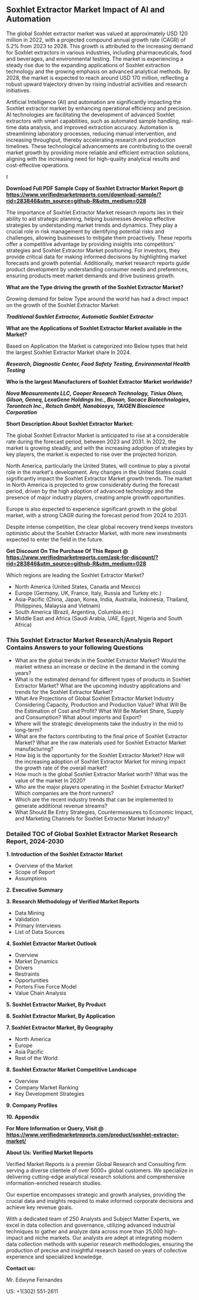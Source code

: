 <h2>Soxhlet Extractor Market Impact of AI and Automation</h2><p>The global Soxhlet extractor market was valued at approximately USD 120 million in 2022, with a projected compound annual growth rate (CAGR) of 5.2% from 2023 to 2028. This growth is attributed to the increasing demand for Soxhlet extractors in various industries, including pharmaceuticals, food and beverages, and environmental testing. The market is experiencing a steady rise due to the expanding applications of Soxhlet extraction technology and the growing emphasis on advanced analytical methods. By 2028, the market is expected to reach around USD 170 million, reflecting a robust upward trajectory driven by rising industrial activities and research initiatives.</p><p>Artificial Intelligence (AI) and automation are significantly impacting the Soxhlet extractor market by enhancing operational efficiency and precision. AI technologies are facilitating the development of advanced Soxhlet extractors with smart capabilities, such as automated sample handling, real-time data analysis, and improved extraction accuracy. Automation is streamlining laboratory processes, reducing manual intervention, and increasing throughput, thereby accelerating research and production timelines. These technological advancements are contributing to the overall market growth by providing more reliable and efficient extraction solutions, aligning with the increasing need for high-quality analytical results and cost-effective operations.</p>t</p><p id="" class=""><strong>Download Full PDF Sample Copy of Soxhlet Extractor Market Report @ <a href="https://www.verifiedmarketreports.com/download-sample/?rid=283846&utm_source=github-R&utm_medium=028" target="_blank">https://www.verifiedmarketreports.com/download-sample/?rid=283846&utm_source=github-R&utm_medium=028</a></strong></p><p>The importance of&nbsp;Soxhlet Extractor Market research reports lies in their ability to aid strategic planning, helping businesses develop effective strategies by understanding market trends and dynamics. They play a crucial role in risk management by identifying potential risks and challenges, allowing businesses to mitigate them proactively. These reports offer a competitive advantage by providing insights into competitors' strategies and Soxhlet Extractor Market positioning. For investors, they provide critical data for making informed decisions by highlighting market forecasts and growth potential. Additionally, market research reports guide product development by understanding consumer needs and preferences, ensuring products meet market demands and drive business growth.</p><p><strong>What are the&nbsp;Type driving the growth of the Soxhlet Extractor Market?</strong></p><p id="" class="">Growing demand for below Type around the world has had a direct impact on the growth of the Soxhlet Extractor Market:</p><em><strong>Traditional Soxhlet Extractor, Automatic Soxhlet Extractor</strong></em></p><strong>What are the&nbsp;Applications&nbsp;of Soxhlet Extractor Market available in the Market?</strong></p><p id="" class="">Based on Application the Market is categorized into Below types that held the largest Soxhlet Extractor Market share In 2024.</p><em><strong>Research, Diagnostic Center, Food Safety Testing, Environmental Health Testing</strong></em></p><strong>Who is the largest Manufacturers of Soxhlet Extractor Market worldwide?</strong></p><p><em><strong>Nova Measurements LLC, Cooper Research Technology, Tinius Olsen, Gilson, Geneq, LexaGene Holdings Inc., Biosan, Sacace Biotechnologies, Torontech Inc., Retsch GmbH, Nanobiosys, TAIGEN Bioscience Corporation</strong></em></p><p id="" class=""><strong>Short Description About Soxhlet Extractor Market:</strong></p><p>The global Soxhlet Extractor Market is anticipated to rise at a considerable rate during the forecast period, between 2023 and 2031. In 2022, the market is growing steadily, and with the increasing adoption of strategies by key players, the market is expected to rise over the projected horizon.</p><p>North America, particularly the United States, will continue to play a pivotal role in the market's development. Any changes in the United States could significantly impact the Soxhlet Extractor Market growth trends. The market in North America is projected to grow considerably during the forecast period, driven by the high adoption of advanced technology and the presence of major industry players, creating ample growth opportunities.</p><p>Europe is also expected to experience significant growth in the global market, with a strong CAGR during the forecast period from 2024 to 2031.</p><p>Despite intense competition, the clear global recovery trend keeps investors optimistic about the Soxhlet Extractor Market, with more new investments expected to enter the field in the future.</p><p id="" class=""><strong>Get Discount On The Purchase Of This Report @ <a href="https://www.verifiedmarketreports.com/ask-for-discount/?rid=283846&utm_source=github-R&utm_medium=028" target="_blank">https://www.verifiedmarketreports.com/ask-for-discount/?rid=283846&utm_source=github-R&utm_medium=028</a></strong></p>Which regions are leading the Soxhlet Extractor Market?</p><ul><li>North America (United States, Canada and Mexico)</li><li>Europe (Germany, UK, France, Italy, Russia and Turkey etc.)</li><li>Asia-Pacific (China, Japan, Korea, India, Australia, Indonesia, Thailand, Philippines, Malaysia and Vietnam)</li><li>South America (Brazil, Argentina, Columbia etc.)</li><li>Middle East and Africa (Saudi Arabia, UAE, Egypt, Nigeria and South Africa)</li></ul><h3 id="" class="">This Soxhlet Extractor Market Research/Analysis Report Contains Answers to your following Questions</h3><ul><li>What are the global trends in the Soxhlet Extractor Market? Would the market witness an increase or decline in the demand in the coming years?</li><li>What is the estimated demand for different types of products in Soxhlet Extractor Market? What are the upcoming industry applications and trends for the Soxhlet Extractor Market?</li><li>What Are Projections of Global Soxhlet Extractor Market Industry Considering Capacity, Production and Production Value? What Will Be the Estimation of Cost and Profit? What Will Be Market Share, Supply and Consumption? What about imports and Export?</li><li>Where will the strategic developments take the industry in the mid to long-term?</li><li>What are the factors contributing to the final price of Soxhlet Extractor Market? What are the raw materials used for Soxhlet Extractor Market manufacturing?</li><li>How big is the opportunity for the Soxhlet Extractor Market? How will the increasing adoption of Soxhlet Extractor Market for mining impact the growth rate of the overall market?</li><li>How much is the global Soxhlet Extractor Market worth? What was the value of the market In 2020?</li><li>Who are the major players operating in the Soxhlet Extractor Market? Which companies are the front runners?</li><li>Which are the recent industry trends that can be implemented to generate additional revenue streams?</li><li>What Should Be Entry Strategies, Countermeasures to Economic Impact, and Marketing Channels for Soxhlet Extractor Market Industry?</li></ul><h3 id="" class="">Detailed TOC of Global Soxhlet Extractor Market Research Report, 2024-2030</h3><p id="" class=""><strong>1. Introduction of the Soxhlet Extractor Market</strong></p><ul><li>Overview of the Market</li><li>Scope of Report</li><li>Assumptions</li></ul><p id="" class=""><strong>2. Executive Summary</strong></p><p id="" class=""><strong>3. Research Methodology of Verified Market Reports</strong></p><ul><li>Data Mining</li><li>Validation</li><li>Primary Interviews</li><li>List of Data Sources</li></ul><p id="" class=""><strong>4. Soxhlet Extractor Market Outlook</strong></p><ul><li>Overview</li><li>Market Dynamics</li><li>Drivers</li><li>Restraints</li><li>Opportunities</li><li>Porters Five Force Model</li><li>Value Chain Analysis</li></ul><p id="" class=""><strong>5. Soxhlet Extractor Market, By Product</strong></p><p id="" class=""><strong>6. Soxhlet Extractor Market, By Application</strong></p><p id="" class=""><strong>7. Soxhlet Extractor Market, By Geography</strong></p><ul><li>North America</li><li>Europe</li><li>Asia Pacific</li><li>Rest of the World</li></ul><p id="" class=""><strong>8. Soxhlet Extractor Market Competitive Landscape</strong></p><ul><li>Overview</li><li>Company Market Ranking</li><li>Key Development Strategies</li></ul><p id="" class=""><strong>9. Company Profiles</strong></p><p id="" class=""><strong>10. Appendix</strong></p><p id="" class=""><strong>For More Information or Query, Visit @ <a href="https://www.verifiedmarketreports.com/product/soxhlet-extractor-market/" target="_blank">https://www.verifiedmarketreports.com/product/soxhlet-extractor-market/</a></strong></p><p id="" class=""><strong>About Us: Verified Market Reports</strong></p><p id="" class="">Verified Market Reports is a premier Global Research and Consulting firm serving a diverse clientele of over 5000+ global customers. We specialize in delivering cutting-edge analytical research solutions and comprehensive information-enriched research studies.</p><p id="" class="">Our expertise encompasses strategic and growth analyses, providing the crucial data and insights required to make informed corporate decisions and achieve key revenue goals.</p><p id="" class="">With a dedicated team of 250 Analysts and Subject Matter Experts, we excel in data collection and governance, utilizing advanced industrial techniques to gather and analyze data across more than 25,000 high-impact and niche markets. Our analysts are adept at integrating modern data collection methods with superior research methodologies, ensuring the production of precise and insightful research based on years of collective experience and specialized knowledge.</p><p id="" class=""><strong>Contact us:</strong></p><p id="" class="">Mr. Edwyne Fernandes</p><p id="" class="">US: +1(302) 551-2611</p>